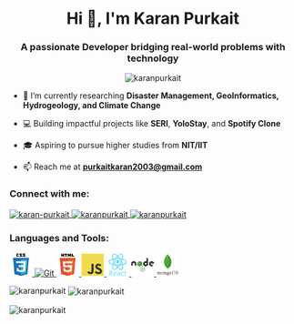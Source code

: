 <h1 align="center">Hi 👋, I'm Karan Purkait</h1>
<h3 align="center">A passionate Developer bridging real-world problems with technology</h3>

<p align="center"> 
  <img src="https://komarev.com/ghpvc/?username=karanpurkait&label=Profile%20views&color=0e75b6&style=flat" alt="karanpurkait" />
</p>

- 🌱 I’m currently researching **Disaster Management, GeoInformatics, Hydrogeology, and Climate Change**

- 💻 Building impactful projects like **SERI**, **YoloStay**, and **Spotify Clone**

- 🎓 Aspiring to pursue higher studies from **NIT/IIT**

- 📫 Reach me at **purkaitkaran2003@gmail.com**

<h3 align="left">Connect with me:</h3>
<p align="left">
  <a href="https://www.linkedin.com/in/karan-purkait" target="blank">
    <img align="center" src="https://raw.githubusercontent.com/rahuldkjain/github-profile-readme-generator/master/src/images/icons/Social/linked-in-alt.svg" alt="karan-purkait" height="30" width="40" />
  </a>
  <a href="https://twitter.com/karanpurkait" target="blank">
    <img align="center" src="https://raw.githubusercontent.com/rahuldkjain/github-profile-readme-generator/master/src/images/icons/Social/twitter.svg" alt="karanpurkait" height="30" width="40" />
  </a>
  <a href="https://karanpurkait.dev" target="blank">
    <img align="center" src="https://raw.githubusercontent.com/rahuldkjain/github-profile-readme-generator/master/src/images/icons/Social/web.svg" alt="karanpurkait" height="30" width="40" />
  </a>
</p>

<h3 align="left">Languages and Tools:</h3>
<p align="left"> 
  <a href="https://www.w3schools.com/css/" target="_blank" rel="noreferrer"> 
    <img src="https://raw.githubusercontent.com/devicons/devicon/master/icons/css3/css3-original-wordmark.svg" alt="CSS3" width="40" height="40" /> 
  </a> 
  <a href="https://git-scm.com/" target="_blank" rel="noreferrer"> 
    <img src="https://www.vectorlogo.zone/logos/git-scm/git-scm-icon.svg" alt="Git" width="40" height="40" /> 
  </a> 
  <a href="https://www.w3.org/html/" target="_blank" rel="noreferrer"> 
    <img src="https://raw.githubusercontent.com/devicons/devicon/master/icons/html5/html5-original-wordmark.svg" alt="HTML5" width="40" height="40" /> 
  </a> 
  <a href="https://www.javascript.com/" target="_blank" rel="noreferrer"> 
    <img src="https://raw.githubusercontent.com/devicons/devicon/master/icons/javascript/javascript-original.svg" alt="JavaScript" width="40" height="40" /> 
  </a> 
  <a href="https://react.dev" target="_blank" rel="noreferrer"> 
    <img src="https://raw.githubusercontent.com/devicons/devicon/master/icons/react/react-original-wordmark.svg" alt="React" width="40" height="40" /> 
  </a>
  <a href="https://nodejs.org/" target="_blank" rel="noreferrer"> 
    <img src="https://raw.githubusercontent.com/devicons/devicon/master/icons/nodejs/nodejs-original-wordmark.svg" alt="Node.js" width="40" height="40" /> 
  </a>
  <a href="https://www.mongodb.com/" target="_blank" rel="noreferrer"> 
    <img src="https://raw.githubusercontent.com/devicons/devicon/master/icons/mongodb/mongodb-original-wordmark.svg" alt="MongoDB" width="40" height="40" /> 
  </a>
</p>

<p><img align="left" src="https://github-readme-stats.vercel.app/api/top-langs?username=karanpurkait&show_icons=true&locale=en&layout=compact" alt="karanpurkait" /></p>

<p>&nbsp;<img align="center" src="https://github-readme-stats.vercel.app/api?username=karanpurkait&show_icons=true&locale=en" alt="karanpurkait" /></p>

<p><img align="center" src="https://github-readme-streak-stats.herokuapp.com/?user=karanpurkait&" alt="karanpurkait" /></p>


